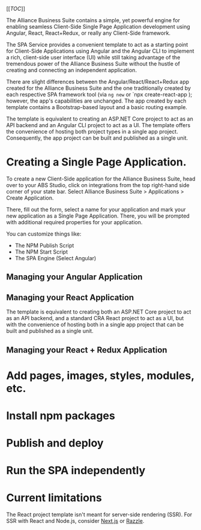 [[_TOC_]]

The Alliance Business Suite contains a simple, yet powerful engine for enabling seamless Client-Side Single Page Application development using Angular, React, React+Redux, or really any Client-Side framework.

The SPA Service provides a convenient template to act as a starting point for Client-Side Applications using Angular and the Angular CLI to implement a rich, client-side user interface (UI) while still taking advantage of the tremendous power of the Alliance Business Suite without the hustle of creating and connecting an independent application.


There are slight differences between the Angular/React/React+Redux app created for the Alliance Business Suite and the one traditionally created by each respective SPA framework tool (via `ng new` or `npx create-react-app ); however, the app's capabilities are unchanged. The app created by each template contains a Bootstrap-based layout and a basic routing example.


The template is equivalent to creating an ASP.NET Core project to act as an API backend and an Angular CLI project to act as a UI. The template offers the convenience of hosting both project types in a single app project. Consequently, the app project can be built and published as a single unit.


# Creating a Single Page Application.

To create a new Client-Side application for the Alliance Business Suite, head over to your ABS Studio, click on integrations from the top right-hand side corner of your state bar. Select Alliance Business Suite > Applications > Create Application.

There, fill out the form, select a name for your application and mark your new application as a Single Page Application. There, you will be prompted with additional required properties for your application.


You can customize things like:

- The NPM Publish Script
- The NPM Start Script
- The SPA Engine (Select Angular)



## Managing your Angular Application

## Managing your React Application

The template is equivalent to creating both an ASP.NET Core project to act as an API backend, and a standard CRA React project to act as a UI, but with the convenience of hosting both in a single app project that can be built and published as a single unit.



## Managing your React + Redux Application

# Add pages, images, styles, modules, etc.

# Install npm packages

# Publish and deploy

# Run the SPA independently


# Current limitations


The React project template isn't meant for server-side rendering (SSR). For SSR with React and Node.js, consider [Next.js](https://github.com/zeit/next.js/) or [Razzle](https://github.com/jaredpalmer/razzle).


































